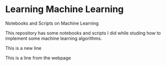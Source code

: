 # Learning Machine Learning

Notebooks and Scripts on Machine Learning

This repository has some notebooks and scripts I did while studing how to implement some machine learning algorithms.

This is a new line

This is a line from the webpage
